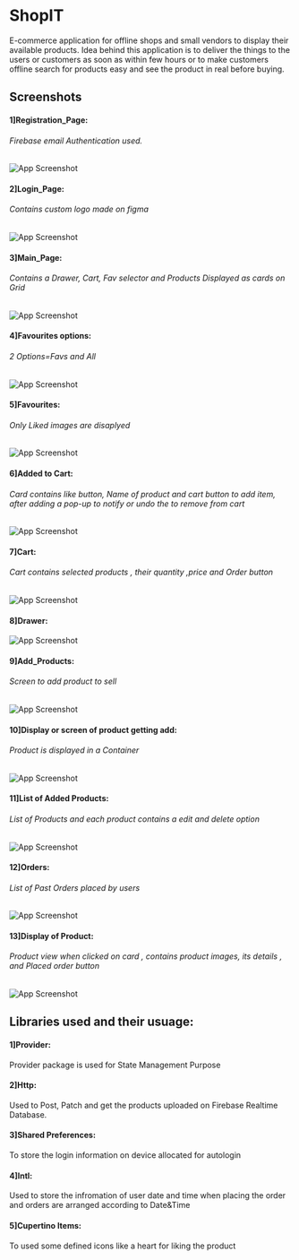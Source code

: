 
# ShopIT

E-commerce application for offline shops and small vendors to display their available products.
Idea behind this application is to deliver the things to the users or customers as soon as within few hours or to make customers offline search for products easy and see the product in real before buying.


## Screenshots

#### 1]Registration_Page:
###### Firebase email Authentication used.
![App Screenshot](https://user-images.githubusercontent.com/86294906/218173232-5e24e2cb-7a73-418e-9650-c5a81fcfe990.jpg)


#### 2]Login_Page:
###### Contains custom logo made on figma
![App Screenshot](https://user-images.githubusercontent.com/86294906/218173311-0db596e6-0c3f-452c-997d-5350b5cf0f32.jpg)


#### 3]Main_Page:
###### Contains a Drawer, Cart, Fav selector and Products Displayed as cards on Grid 
![App Screenshot](https://user-images.githubusercontent.com/86294906/218173438-83347d88-8608-4b21-8199-0ea64c0ccade.jpg)


#### 4]Favourites options:
###### 2 Options=Favs and All
![App Screenshot](https://user-images.githubusercontent.com/86294906/218173475-fc2e4833-2c6b-40a1-b349-1551410470fe.jpg)


#### 5]Favourites:
###### Only Liked images are disaplyed
![App Screenshot](https://user-images.githubusercontent.com/86294906/218173513-c7fc41ef-3b1c-4369-95ff-5e144c788194.jpg)


#### 6]Added to Cart:
###### Card contains like button, Name of product and cart button to add item, after adding a pop-up to notify or undo the to remove from cart
![App Screenshot](https://user-images.githubusercontent.com/86294906/218174004-2b6f22cc-3905-44bf-ae5c-74dab82ddc19.jpg)


#### 7]Cart:
###### Cart contains selected products , their quantity ,price and Order button
![App Screenshot](https://user-images.githubusercontent.com/86294906/218174579-46abafa7-aec6-4041-90f4-1df2060c2a12.jpg)


#### 8]Drawer:
![App Screenshot](https://user-images.githubusercontent.com/86294906/218173631-cd292828-4346-4d34-b24b-7e1576a9da7b.jpg)


#### 9]Add_Products:
###### Screen to add product to sell
![App Screenshot](https://user-images.githubusercontent.com/86294906/218173695-8f1c6d65-7238-416f-8619-9d89b3cf357f.jpg)


#### 10]Display or screen of product getting add:
###### Product is displayed in a Container
![App Screenshot](https://user-images.githubusercontent.com/86294906/218173750-f37545af-5566-456e-ad9d-618fc83d80dc.jpg)


#### 11]List of Added Products:
###### List of Products and each product contains a edit and delete option
![App Screenshot](https://user-images.githubusercontent.com/86294906/218174728-02e59bac-87f2-45d4-a55e-d6b041d0f9b8.jpg)



#### 12]Orders:
###### List of Past Orders placed by users
![App Screenshot](https://user-images.githubusercontent.com/86294906/218174810-bfeea342-e9f0-4ee7-828c-0989cabebb1b.jpg)


#### 13]Display of Product:
###### Product view when clicked on card , contains product images, its details , and Placed order button
![App Screenshot](https://user-images.githubusercontent.com/86294906/218174099-6e87323c-fff5-400b-bf17-0a4748a6b8c3.jpg)



## Libraries used and their usuage:


#### 1]Provider:
Provider package is used for State Management Purpose

#### 2]Http:
Used to Post, Patch and get the products uploaded on Firebase Realtime Database.

#### 3]Shared Preferences:
To store the login information on device allocated for autologin

#### 4]Intl:
Used to store the infromation of user date and time when placing the order and orders are arranged according to Date&Time

#### 5]Cupertino Items:
To used some defined icons like a heart for liking the product

